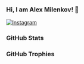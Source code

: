 ### Hi, I am Alex Milenkov! 👋


[![Instagram](https://img.shields.io/badge/-Instagram-e4405f?style=flat-square&logo=Instagram&logoColor=white)](https://www.instagram.com/alex.milenkov15/) 

### GitHub Stats


### GitHub Trophies


